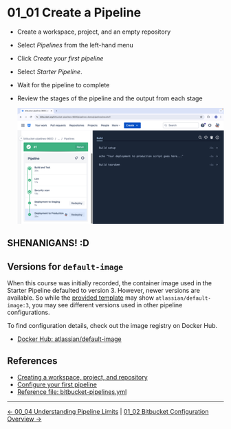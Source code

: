# 01_01 Create a Pipeline

- Create a workspace, project, and an empty repository
- Select *Pipelines* from the left-hand menu
- Click *Create your first pipeline*
- Select *Starter Pipeline*.
- Wait for the pipeline to complete
- Review the stages of the pipeline and the output from each stage

    ![The completed pipeline](./images/01_01-Screenshot%202024-05-01%20at%201.44.37%20PM.png)

## SHENANIGANS! :D

## Versions for `default-image`
When this course was initially recorded, the container image used in the Starter Pipeline defaulted to version 3.  However, newer versions are available.  So while the [provided template](./bitbucket-pipelines.yml) may show `atlassian/default-image:3`, you may see different versions used in other pipeline configurations.

To find configuration details, check out the image registry on Docker Hub.

- [Docker Hub: atlassian/default-image](https://hub.docker.com/r/atlassian/default-image/tags)

## References

- [Creating a workspace, project, and repository](https://github.com/LinkedInLearning/learning-bitbucket-3821269/tree/main/ch1_get_started/01_08_solution1#readme)
- [Configure your first pipeline](https://support.atlassian.com/bitbucket-cloud/docs/configure-your-first-pipeline/)
- [Reference file: bitbucket-pipelines.yml](./bitbucket-pipelines.yml)


<!-- FooterStart -->
---
[← 00_04 Understanding Pipeline Limits](../../ch0_intro/00_04_understanding_pipeline_limits/README.md) | [01_02 Bitbucket Configuration Overview →](../01_02_bitbucket_piplines_configuration/README.md)
<!-- FooterEnd -->
